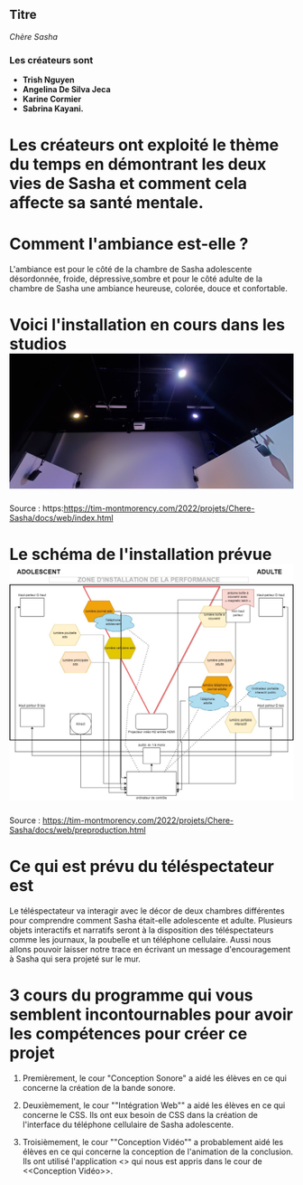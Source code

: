 
## Titre
*Chère Sasha*

### Les créateurs sont 
- **Trish Nguyen**
- **Angelina De Silva Jeca**
- **Karine Cormier**
- **Sabrina Kayani.**

# Les créateurs ont exploité le thème du temps en démontrant les deux vies de Sasha et comment cela affecte sa santé mentale. 

# Comment l'ambiance est-elle ?
L'ambiance est pour le côté de la chambre de Sasha adolescente désordonnée, froide, dépressive,sombre et pour le côté adulte de la chambre de Sasha une ambiance heureuse, colorée, douce et confortable.

# Voici l'installation en cours dans les studios  ![installation](media/image_chere_sasha_01.jpg)
Source : https:https://tim-montmorency.com/2022/projets/Chere-Sasha/docs/web/index.html

# Le schéma de l'installation prévue ![plantation](media/plantation_01.jpg)
Source : https://tim-montmorency.com/2022/projets/Chere-Sasha/docs/web/preproduction.html

# Ce qui est prévu du téléspectateur est
Le téléspectateur va interagir avec le décor de deux chambres différentes pour comprendre comment Sasha était-elle adolescente et adulte. Plusieurs objets interactifs et narratifs seront à la disposition des téléspectateurs comme les journaux, la poubelle et un téléphone cellulaire. Aussi nous allons pouvoir laisser notre trace en écrivant un message d'encouragement à Sasha qui sera projeté sur le mur.

# 3 cours du programme qui vous semblent incontournables pour avoir les compétences pour créer ce projet
1. Premièrement, le cour "Conception Sonore" a aidé les élèves en ce qui concerne la création de la bande sonore.

2. Deuxièmement, le cour ""Intégration Web"" a aidé les élèves en ce qui concerne le CSS. Ils ont eux besoin de CSS dans la création de l'interface du téléphone cellulaire de Sasha adolescente.

3. Troisièmement, le cour ""Conception Vidéo"" a probablement aidé les élèves en ce qui concerne la conception de l'animation de la conclusion. Ils ont utilisé l'application  <<DaVinci Resolve>> qui nous est appris dans le cour de  <<Conception Vidéo>>.   
